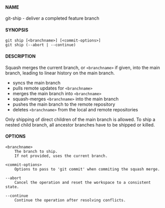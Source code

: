 #### NAME

git-ship - deliver a completed feature branch


#### SYNOPSIS

```
git ship [<branchname>] [<commit-options>]
git ship (--abort | --continue)
```


#### DESCRIPTION

Squash merges the current branch, or `<branchname>` if given,
into the main branch, leading to linear history on the main branch.

* syncs the main branch
* pulls remote updates for `<branchname>`
* merges the main branch into `<branchname>`
* squash-merges `<branchname>` into the main branch
* pushes the main branch to the remote repository
* deletes `<branchname>` from the local and remote repositories

Only shipping of direct children of the main branch is allowed.
To ship a nested child branch, all ancestor branches have to be shipped or killed.


#### OPTIONS

```
<branchname>
    The branch to ship.
    If not provided, uses the current branch.

<commit-options>
    Options to pass to 'git commit' when commiting the squash merge.

--abort
    Cancel the operation and reset the workspace to a consistent state.

--continue
    Continue the operation after resolving conflicts.
```
